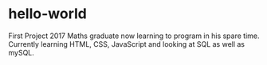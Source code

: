 # hello-world
First Project
2017 Maths graduate now learning to program in his spare time. Currently learning HTML, CSS, JavaScript and looking at SQL as well as mySQL.
